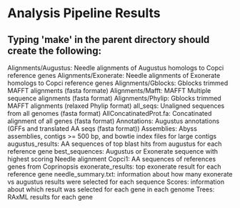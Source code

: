 Analysis Pipeline Results
=========================

Typing 'make' in the parent directory should create the following:
------------------------------------------------------------------

Alignments/Augustus: Needle alignments of Augustus homologs to Copci reference genes
Alignments/Exonerate: Needle alignments of Exonerate homologs to Copci reference genes
Alignments/Gblocks: Gblocks trimmed MAFFT alignments (fasta formate)
Alignments/Mafft: MAFFT Multiple sequence alignments (fasta format)
Alignments/Phylip: Gblocks trimmed MAFFT alignments (relaxed Phylip format)
all_seqs: Unaligned sequences from all genomes (fasta format)
AllConcatinatedProt.fa: Concatinated alignment of all genes (fasta format)
Annotations: Augustus annotations (GFFs and translated AA seqs (fasta format))
Assemblies: Abyss assemblies, contigs >= 500 bp, and bowtie index files for large contigs
augustus_results: AA sequences of top blast hits from augustus for each reference gene
best_sequences: Augustus or Exonerate sequence with highest scoring Needle alignment
Copci1: AA sequences of references genes from Coprinopsis
exonerate_results: top exonerate result for each reference gene
needle_summary.txt: information about how many exonerate vs augustus results were selected for each sequence
Scores: information about which result was selected for each gene in each genome
Trees: RAxML results for each gene
